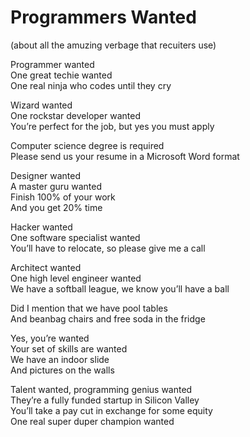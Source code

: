 Programmers Wanted
=
(about all the amuzing verbage that recuiters use)

Programmer wanted<br>
One great techie wanted<br>
One real ninja who codes until they cry

Wizard wanted<br>
One rockstar developer wanted<br>
You’re perfect for the job, but yes you must apply

Computer science degree is required<br>
Please send us your resume in a Microsoft Word format

Designer wanted<br>
A master guru wanted<br>
Finish 100% of your work<br>
And you get 20% time 

Hacker wanted<br>
One software specialist wanted<br>
You’ll have to relocate, so please give me a call 

Architect wanted<br>
One high level engineer wanted<br>
We have a softball league, we know you’ll have a ball

Did I mention that we have pool tables<br>
And beanbag chairs and free soda in the fridge

Yes, you’re wanted<br>
Your set of skills are wanted<br>
We have an indoor slide<br>
And pictures on the walls

Talent wanted, programming genius wanted<br>
They’re a fully funded startup in Silicon Valley<br>
You’ll take a pay cut in exchange for some equity<br>
One real super duper champion wanted
